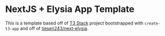 # NextJS + Elysia App Template

This is a template based off of [T3 Stack](https://create.t3.gg/) project bootstrapped with `create-t3-app` and off of [tiesen243/next-elysia](https://github.com/tiesen243/next-elysia).